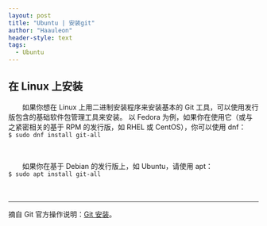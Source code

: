 ```yaml
---
layout: post
title: "Ubuntu | 安装git"
author: "Haauleon"
header-style: text
tags:
  - Ubuntu
---
```



## 在 Linux 上安装
&emsp;&emsp;如果你想在 Linux 上用二进制安装程序来安装基本的 Git 工具，可以使用发行版包含的基础软件包管理工具来安装。 以 Fedora 为例，如果你在使用它（或与之紧密相关的基于 RPM 的发行版，如 RHEL 或 CentOS），你可以使用 dnf：      
`$ sudo dnf install git-all`         

<br>

&emsp;&emsp;如果你在基于 Debian 的发行版上，如 Ubuntu，请使用 apt：       
`$ sudo apt install git-all`           
<br><br>     

---
摘自 Git 官方操作说明：[Git 安装](https://git-scm.com/book/zh/v2/%E8%B5%B7%E6%AD%A5-%E5%AE%89%E8%A3%85-Git)。